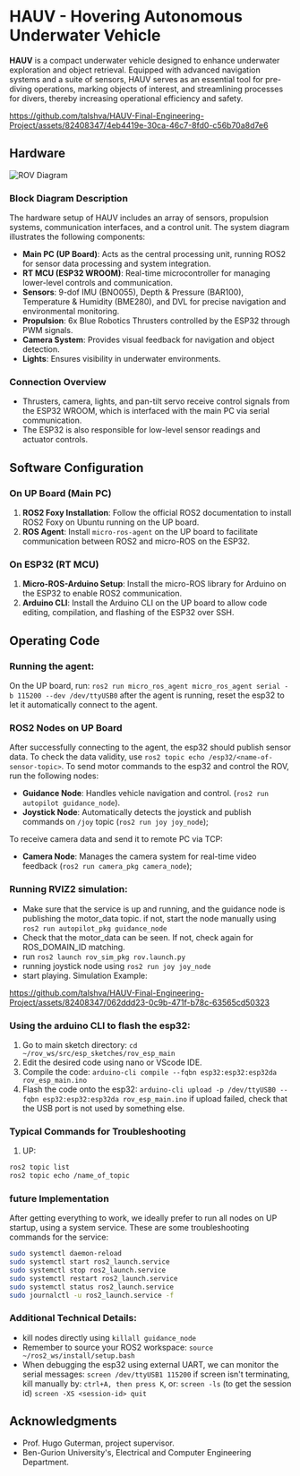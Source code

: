 # HAUV - Hovering Autonomous Underwater Vehicle

**HAUV** is a compact underwater vehicle designed to enhance underwater exploration and object retrieval. 
Equipped with advanced navigation systems and a suite of sensors, HAUV serves as an essential tool for pre-diving operations, marking objects of interest, and streamlining processes for divers, thereby increasing operational efficiency and safety.



https://github.com/talshva/HAUV-Final-Engineering-Project/assets/82408347/4eb4419e-30ca-46c7-8fd0-c56b70a8d7e6

## Hardware
![ROV Diagram](https://github.com/talshva/HAUV-Final-Engineering-Project/assets/82408347/8492f26f-86e4-493d-8b80-7392e1fb8db5)

### Block Diagram Description

The hardware setup of HAUV includes an array of sensors, propulsion systems, communication interfaces, and a control unit. The system diagram illustrates the following components:

- **Main PC (UP Board)**: Acts as the central processing unit, running ROS2 for sensor data processing and system integration.
- **RT MCU (ESP32 WROOM)**: Real-time microcontroller for managing lower-level controls and communication.
- **Sensors**: 9-dof IMU (BNO055), Depth & Pressure (BAR100), Temperature & Humidity (BME280), and DVL for precise navigation and environmental monitoring.
- **Propulsion**: 6x Blue Robotics Thrusters controlled by the ESP32 through PWM signals.
- **Camera System**: Provides visual feedback for navigation and object detection.
- **Lights**: Ensures visibility in underwater environments.

### Connection Overview

- Thrusters, camera, lights, and pan-tilt servo receive control signals from the ESP32 WROOM, which is interfaced with the main PC via serial communication.
- The ESP32 is also responsible for low-level sensor readings and actuator controls.

## Software Configuration

### On UP Board (Main PC)

1. **ROS2 Foxy Installation**: Follow the official ROS2 documentation to install ROS2 Foxy on Ubuntu running on the UP board.
2. **ROS Agent**: Install `micro-ros-agent` on the UP board to facilitate communication between ROS2 and micro-ROS on the ESP32.

### On ESP32 (RT MCU)

1. **Micro-ROS-Arduino Setup**: Install the micro-ROS library for Arduino on the ESP32 to enable ROS2 communication.
2. **Arduino CLI**: Install the Arduino CLI on the UP board to allow code editing, compilation, and flashing of the ESP32 over SSH.

## Operating Code

### Running the agent:
On the UP board, run:
`ros2 run micro_ros_agent micro_ros_agent serial -b 115200 --dev /dev/ttyUSB0`
after the agent is running, reset the esp32 to let it automatically connect to the agent.

### ROS2 Nodes on UP Board
After successfully connecting to the agent, the esp32 should publish sensor data. 
To check the data validity, use `ros2 topic echo /esp32/<name-of-sensor-topic>`.
To send motor commands to the esp32 and control the ROV, run the following nodes:
- **Guidance Node**: Handles vehicle navigation and control. (`ros2 run autopilot guidance_node`).
- **Joystick Node**: Automatically detects the joystick and publish commands on `/joy` topic (`ros2 run joy joy_node`);

To receive camera data and send it to remote PC via TCP:
- **Camera Node**: Manages the camera system for real-time video feedback (`ros2 run camera_pkg camera_node`);


### Running RVIZ2 simulation:
- Make sure that the service is up and running, and the guidance node is publishing the motor_data topic.
if not, start the node manually using `ros2 run autopilot_pkg guidance_node`
- Check that the motor_data can be seen. If not, check again for ROS_DOMAIN_ID matching.
- run `ros2 launch rov_sim_pkg rov.launch.py`
- running joystick node using `ros2 run joy joy_node`
- start playing.
Simulation Example:

https://github.com/talshva/HAUV-Final-Engineering-Project/assets/82408347/062ddd23-0c9b-471f-b78c-63565cd50323

### Using the arduino CLI to flash the esp32:
1. Go to main sketch directory:
`cd ~/rov_ws/src/esp_sketches/rov_esp_main`
2. Edit the desired code using nano or VScode IDE.
3. Compile the code:
`arduino-cli compile --fqbn esp32:esp32:esp32da rov_esp_main.ino`
4. Flash the code onto the esp32:
`arduino-cli upload -p /dev/ttyUSB0 --fqbn esp32:esp32:esp32da rov_esp_main.ino`
if upload failed, check that the USB port is not used by something else.

### Typical Commands for Troubleshooting
1. UP:
```bash
ros2 topic list
ros2 topic echo /name_of_topic

```
### future Implementation
After getting everything to work, we ideally prefer to run all nodes on UP startup, using a system service.
These are some troubleshooting commands for the service:
``` bash
sudo systemctl daemon-reload
sudo systemctl start ros2_launch.service
sudo systemctl stop ros2_launch.service
sudo systemctl restart ros2_launch.service
sudo systemctl status ros2_launch.service
sudo journalctl -u ros2_launch.service -f
```
### Additional Technical Details:
- kill nodes directly using `killall guidance_node`
- Remember to source your ROS2 workspace: `source ~/ros2_ws/install/setup.bash`
- When debugging the esp32 using external UART, we can monitor the serial messages:
`screen /dev/ttyUSB1 115200`
if screen isn't terminating, kill manually by:
`ctrl+A, then press K`, or:
`screen -ls` (to get the session id)
`screen -XS <session-id> quit`
  

## Acknowledgments

- Prof. Hugo Guterman, project supervisor.
- Ben-Gurion University's, Electrical and Computer Engineering Department.
